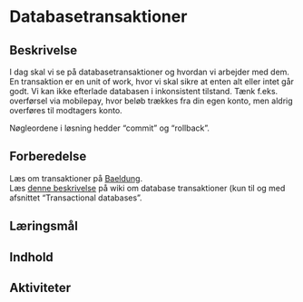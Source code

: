 # Databasetransaktioner


## Beskrivelse
I dag skal vi se på databasetransaktioner og hvordan vi arbejder med dem.  
En transaktion er en unit of work, hvor vi skal sikre at enten alt eller intet går godt. Vi kan ikke efterlade databasen i inkonsistent tilstand. Tænk f.eks. overførsel via mobilepay, hvor beløb trækkes fra din egen konto, men aldrig overføres til modtagers konto.

Nøgleordene i løsning hedder “commit” og “rollback”.


## Forberedelse
Læs om transaktioner på [Baeldung](http://www.baeldung.com/sql/mysql-transaction-management-statements).  
Læs [denne beskrivelse](en.wikipedia.org/wiki/Database_transaction) på wiki om database transaktioner (kun til og med afsnittet “Transactional databases”.


## Læringsmål

## Indhold

## Aktiviteter


